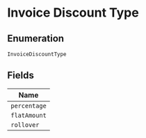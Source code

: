 
# Invoice Discount Type

## Enumeration

`InvoiceDiscountType`

## Fields

| Name |
|  --- |
| `percentage` |
| `flatAmount` |
| `rollover` |

